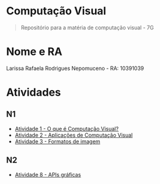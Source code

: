 # Computação Visual
>Repositório para a matéria de computação visual - 7G

# Nome e RA
Larissa Rafaela Rodrigues Nepomuceno - RA: 10391039

# Atividades
## N1
- [Atividade 1 - O que é Computação Visual?](Atividade1.md)
- [Atividade 2 - Aplicações de Computação Visual](Atividade2.pdf)
- [Atividade 3 - Formatos de imagem](Atividade3.md)

## N2
- [Atividade 8 - APIs gráficas](Atividade8.md)
